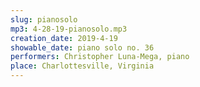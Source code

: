 ```yaml
---
slug: pianosolo
mp3: 4-28-19-pianosolo.mp3
creation_date: 2019-4-19
showable_date: piano solo no. 36
performers: Christopher Luna-Mega, piano
place: Charlottesville, Virginia
---
```

